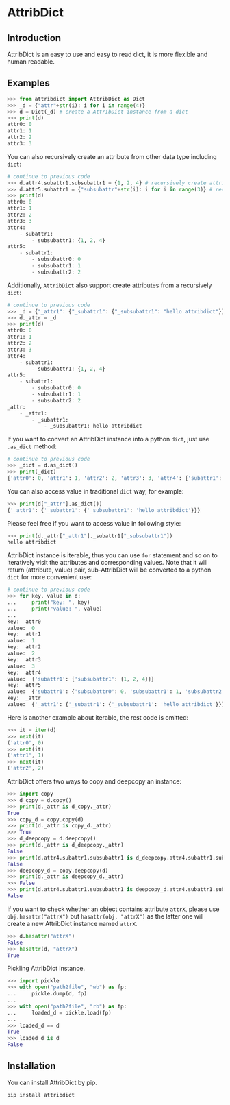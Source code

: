 
# AttribDict

## Introduction

AttribDict is an easy to use and easy to read dict, it is more flexible and human readable.

## Examples

```python
>>> from attribdict import AttribDict as Dict
>>> _d = {"attr"+str(i): i for i in range(4)}
>>> d = Dict(_d) # create a AttribDict instance from a dict
>>> print(d)
attr0: 0
attr1: 1
attr2: 2
attr3: 3
```

You can also recursively create an attribute from other data type including ```dict```: 

```python
# continue to previous code
>>> d.attr4.subattr1.subsubattr1 = {1, 2, 4} # recursively create attribute
>>> d.attr5.subattr1 = {"subsubattr"+str(i): i for i in range(3)} # recursively create from a dict
>>> print(d)
attr0: 0
attr1: 1
attr2: 2
attr3: 3
attr4:
    - subattr1:
        - subsubattr1: {1, 2, 4}
attr5:
    - subattr1:
        - subsubattr0: 0
        - subsubattr1: 1
        - subsubattr2: 2
```

Additionally, ```AttribDict``` also support create attributes from a recursively ```dict```: 

```python
# continue to previous code
>>> _d = {"_attr1": {"_subattr1": {"_subsubattr1": "hello attribdict"}}} # create attributes from a recursively dict
>>> d._attr = _d
>>> print(d)
attr0: 0
attr1: 1
attr2: 2
attr3: 3
attr4:
    - subattr1:
        - subsubattr1: {1, 2, 4}
attr5:
    - subattr1:
        - subsubattr0: 0
        - subsubattr1: 1
        - subsubattr2: 2
_attr:
    - _attr1:
        - _subattr1:
            - _subsubattr1: hello attribdict
```

If you want to convert an AttribDict instance into a python ```dict```, just use ```.as_dict``` method: 

```python
# continue to previous code
>>> _dict = d.as_dict()
>>> print(_dict)
{'attr0': 0, 'attr1': 1, 'attr2': 2, 'attr3': 3, 'attr4': {'subattr1': {'subsubattr1': {1, 2, 4}}}, 'attr5': {'subattr1': {'subsubattr0': 0, 'subsubattr1': 1, 'subsubattr2': 2}}, '_attr': {'_attr1': {'_subattr1': {'_subsubattr1': 'hello attribdict'}}}}
```

You can also access value in traditional ```dict``` way, for example: 

```python
>>> print(d["_attr"].as_dict())
{'_attr1': {'_subattr1': {'_subsubattr1': 'hello attribdict'}}}
```

Please feel free if you want to access value in following style:

```python
>>> print(d._attr["_attr1"]._subattr1["_subsubattr1"])
hello attribdict
```

AttribDict instance is iterable, thus you can use ```for``` statement and so on to iteratively visit the attributes and corresponding values. Note that it will return (attribute, value) pair, sub-AttribDict will be converted to a python ```dict``` for more convenient use: 

```python
# continue to previous code
>>> for key, value in d:
...     print("key: ", key)
...     print("value: ", value)
...
key:  attr0
value:  0
key:  attr1
value:  1
key:  attr2
value:  2
key:  attr3
value:  3
key:  attr4
value:  {'subattr1': {'subsubattr1': {1, 2, 4}}}
key:  attr5
value:  {'subattr1': {'subsubattr0': 0, 'subsubattr1': 1, 'subsubattr2': 2}}
key:  _attr
value:  {'_attr1': {'_subattr1': {'_subsubattr1': 'hello attribdict'}}}
```

Here is another example about iterable, the rest code is omitted: 

```python
>>> it = iter(d)
>>> next(it)
('attr0', 0)
>>> next(it)
('attr1', 1)
>>> next(it)
('attr2', 2) 
```

AttribDict offers two ways to copy and deepcopy an instance:

```python
>>> import copy
>>> d_copy = d.copy()
>>> print(d._attr is d_copy._attr)
True
>>> copy_d = copy.copy(d)
>>> print(d._attr is copy_d._attr)
>>> True
>>> d_deepcopy = d.deepcopy()
>>> print(d._attr is d_deepcopy._attr)
False
>>> print(d.attr4.subattr1.subsubattr1 is d_deepcopy.attr4.subattr1.subsubattr1)
False
>>> deepcopy_d = copy.deepcopy(d)
>>> print(d._attr is deepcopy_d._attr)
>>> False
>>> print(d.attr4.subattr1.subsubattr1 is deepcopy_d.attr4.subattr1.subsubattr1)
False
```

If you want to check whether an object contains attribute `attrX`, please use `obj.hasattr("attrX")` but `hasattr(obj, "attrX")` as the latter one will create a new AttribDict instance named `attrX`. 

```python
>>> d.hasattr("attrX")
False
>>> hasattr(d, "attrX")
True
```

Pickling AttribDict instance.

```python
>>> import pickle
>>> with open("path2file", "wb") as fp:
...     pickle.dump(d, fp)
...
>>> with open("path2file", "rb") as fp:
...     loaded_d = pickle.load(fp)
...
>>> loaded_d == d
True
>>> loaded_d is d
False
```

## Installation

You can install AttribDict by pip.

```
pip install attribdict
```
